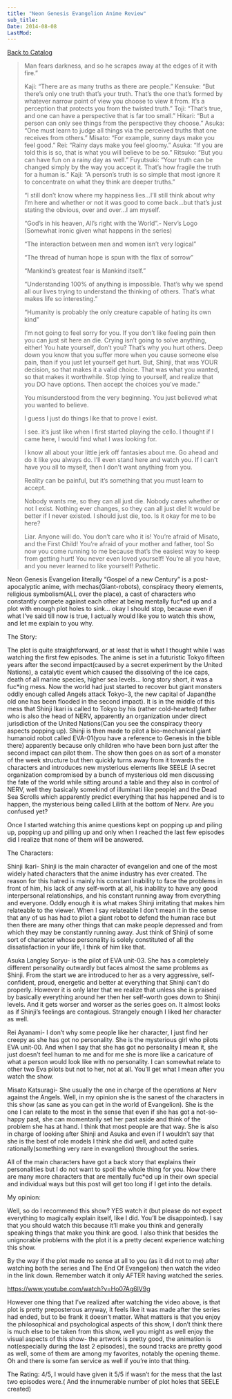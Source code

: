 ```yaml
---
title: "Neon Genesis Evangelion Anime Review"
sub_title:
Date: 2014-08-08
LastMod:
---
```


[Back to Catalog](https://otaking.xyz/index.html)

> Man fears darkness, and so he scrapes away at the edges of it with fire.”
>
> Kaji: “There are as many truths as there are people.”
> Kensuke: “But there’s only one truth that’s your truth. That’s the one that’s formed by whatever narrow point of view you choose to view it from. It’s a perception that protects you from the twisted truth.”
> Toji: “That’s true, and one can have a perspective that is far too small.”
> Hikari: “But a person can only see things from the perspective they choose.”
> Asuka: “One must learn to judge all things via the perceived truths that one receives from others.”
> Misato: “For example, sunny days make you feel good.”
> Rei: “Rainy days make you feel gloomy.”
> Asuka: “If you are told this is so, that is what you will believe to be so.”
> Ritsuko: “But you can have fun on a rainy day as well.”
> Fuyutsuki: “Your truth can be changed simply by the way you accept it. That’s how fragile the truth for a human is.”
> Kaji: “A person’s truth is so simple that most ignore it to concentrate on what they think are deeper truths.”
>
> “I still don’t know where my happiness lies…I’ll still think about why I’m here and whether or not it was good to come back…but that’s just stating the obvious, over and over…I am myself.
>
> “God’s in his heaven, All’s right with the World”.- Nerv’s Logo (Somewhat ironic given what happens in the series)
>
> “The interaction between men and women isn’t very logical”
>
> “The thread of human hope is spun with the flax of sorrow”
>
> “Mankind’s greatest fear is Mankind itself.”
>
> “Understanding 100% of anything is impossible. That’s why we spend all our lives trying to understand the thinking of others. That’s what makes life so interesting.”
>
> “Humanity is probably the only creature capable of hating its own kind”
>
> I’m not going to feel sorry for you. If you don’t like feeling pain then you can just sit here an die. Crying isn’t going to solve anything, either! You hate yourself, don’t you? That’s why you hurt others. Deep down you know that you suffer more when you cause someone else pain, than if you just let yourself get hurt. But, Shinji, that was YOUR decision, so that makes it a valid choice. That was what you wanted, so that makes it worthwhile. Stop lying to yourself, and realize that you DO have options. Then accept the choices you’ve made.”
>
> You misunderstood from the very beginning. You just believed what you wanted to believe.
>
> I guess I just do things like that to prove I exist.
>
> I see. it’s just like when I first started playing the cello. I thought if I came here, I would find what I was looking for.
>
> I know all about your little jerk off fantasies about me. Go ahead and do it like you always do. I’ll even stand here and watch you. If I can’t have you all to myself, then I don’t want anything from you.
>
> Reality can be painful, but it’s something that you must learn to accept.
>
> Nobody wants me, so they can all just die. Nobody cares whether or not I exist. Nothing ever changes, so they can all just die! It would be better if I never existed. I should just die, too. Is it okay for me to be here?
>
> Liar. Anyone will do. You don’t care who it is! You’re afraid of Misato, and the First Child! You’re afraid of your mother and father, too! So now you come running to me because that’s the easiest way to keep from getting hurt! You never even loved yourself! You’re all you have, and you never learned to like yourself! Pathetic.

 

Neon Genesis Evangelion literally “Gospel of a new Century” is a post-apocalyptic anime, with mechas(Giant-robots), conspiracy theory elements, religious symbolism(ALL over the place), a cast of characters who constantly compete against each other at being mentally fuc*ed up and a plot with enough plot holes to sink… okay I should stop, because even if what I’ve said till now is true, I actually would like you to watch this show, and let me explain to you why.

The Story:

The plot is quite straightforward, or at least that is what I thought while I was watching the first few episodes. The anime is set in a futuristic Tokyo fifteen years after the second impact(caused by a secret experiment by the United Nations), a catalytic event which caused the dissolving of the ice caps, death of all marine species, higher sea levels… long story short, it was a fuc*ing mess. Now the world had just started to recover but giant monsters oddly enough called Angels attack Tokyo-3, the new capital of Japan(the old one has been flooded in the second impact). It is in the middle of this mess that Shinji Ikari is called to Tokyo by his (rather cold-hearted) father who is also the head of NERV, apparently an organization under direct jurisdiction of the United Nations(Can you see the conspiracy theory aspects popping up). Shinji is then made to pilot a bio-mechanical giant humanoid robot called EVA-01(you have a reference to Genesis in the bible there) apparently because only children who have been born just after the second impact can pilot them. The show then goes on as sort of a monster of the week structure but then quickly turns away from it towards the characters and introduces new mysterious elements like SEELE (A secret organization compromised by a bunch of mysterious old men discussing the fate of the world while sitting around a table and they also in control of NERV, well they basically somekind of illuminati like people) and the Dead Sea Scrolls which apparently predict everything that has happened and is to happen, the mysterious being called Lilith at the bottom of Nerv. Are you confused yet?

Once I started watching this anime questions kept on popping up and piling up, popping up and pilling up and only when I reached the last few episodes did I realize that none of them will be answered.

The Characters:

Shinji Ikari- Shinji is the main character of evangelion and one of the most widely hated characters that the anime industry has ever created. The reason for this hatred is mainly his constant inability to face the problems in front of him, his lack of any self-worth at all, his inability to have any good interpersonal relationships, and his constant running away from everything and everyone. Oddly enough it is what makes Shinji irritating that makes him relateable to the viewer. When I say relateable I don’t mean it in the sense that any of us has had to pilot a giant robot to defend the human race but then there are many other things that can make people depressed and from which they may be constantly running away. Just think of Shinji of some sort of character whose personality is solely constituted of all the dissatisfaction in your life, I think of him like that.

Asuka Langley Soryu- is the pilot of EVA unit-03. She has a completely different personality outwardly but faces almost the same problems as Shinji. From the start we are introduced to her as a very aggressive, self-confident, proud, energetic and better at everything that Shinji can’t do properly. However it is only later that we realize that unless she is praised by basically everything around her then her self-worth goes down to Shinji levels. And it gets worser and worser as the series goes on. It almost looks as if Shinji’s feelings are contagious. Strangely enough I liked her character as well.

Rei Ayanami- I don’t why some people like her character, I just find her creepy as she has got no personality. She is the mysterious girl who pilots EVA unit-00. And when I say that she has got no personality I mean it, she just doesn’t feel human to me and for me she is more like a caricature of what a person would look like with no personality. I can somewhat relate to other two Eva pilots but not to her, not at all. You’ll get what I mean after you watch the show.

Misato Katsuragi- She usually the one in charge of the operations at Nerv against the Angels. Well, in my opinion she is the sanest of the characters in this show (as sane as you can get in the world of Evangelion). She is the one I can relate to the most in the sense that even if she has got a not-so-happy past, she can momentarily set her past aside and think of the problem she has at hand. I think that most people are that way. She is also in charge of looking after Shinji and Asuka and even if I wouldn’t say that she is the best of role models I think she did well, and acted quite rationally(something very rare in evangelion) throughout the series.

All of the main characters have got a back story that explains their personalities but I do not want to spoil the whole thing for you. Now there are many more characters that are mentally fuc*ed up in their own special and individual ways but this post will get too long if I get into the details.

My opinion:

Well, so do I recommend this show? YES watch it (but please do not expect everything to magically explain itself, like I did. You’ll be disappointed). I say that you should watch this because it’ll make you think and generally speaking things that make you think are good. I also think that besides the unignorable problems with the plot it is a pretty decent experience watching this show.

By the way if the plot made no sense at all to you (as it did not to me) after watching both the series and The End Of Evangelion) then watch the video in the link down. Remember watch it only AFTER having watched the series.

https://www.youtube.com/watch?v=Ho07Ag6lV9g

However one thing that I’ve realized after watching the video above, is that plot is pretty preposterous anyway, it feels like it was made after the series had ended, but to be frank it doesn’t matter. What matters is that you enjoy the philosophical and psychological aspects of this show, I don’t think there is much else to be taken from this show, well you might as well enjoy the visual aspects of this show- the artwork is pretty good, the animation is not(especially during the last 2 episodes), the sound tracks are pretty good as well, some of them are among my favorites, notably the opening theme. Oh and there is some fan service as well if you’re into that thing.

The Rating: 4/5, I would have given it 5/5 if wasn’t for the mess that the last two episodes were.( And the innumerable number of plot holes that SEELE created)
